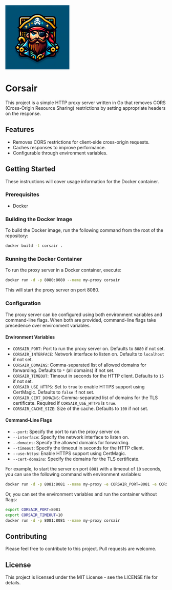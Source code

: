 <img src="logo.png" alt="Logo" width="200"/>

# Corsair

This project is a simple HTTP proxy server written in Go that removes CORS (Cross-Origin Resource Sharing) restrictions by setting appropriate headers on the response.

## Features

- Removes CORS restrictions for client-side cross-origin requests.
- Caches responses to improve performance.
- Configurable through environment variables.

## Getting Started

These instructions will cover usage information for the Docker container.

### Prerequisites

- Docker

### Building the Docker Image

To build the Docker image, run the following command from the root of the repository:

```sh
docker build -t corsair .
```

### Running the Docker Container

To run the proxy server in a Docker container, execute:

```sh
docker run -d -p 8080:8080 --name my-proxy corsair
```

This will start the proxy server on port 8080.

### Configuration

The proxy server can be configured using both environment variables and command-line flags. When both are provided, command-line flags take precedence over environment variables.

#### Environment Variables

- `CORSAIR_PORT`: Port to run the proxy server on. Defaults to `8080` if not set.
- `CORSAIR_INTERFACE`: Network interface to listen on. Defaults to `localhost` if not set.
- `CORSAIR_DOMAINS`: Comma-separated list of allowed domains for forwarding. Defaults to `*` (all domains) if not set.
- `CORSAIR_TIMEOUT`: Timeout in seconds for the HTTP client. Defaults to `15` if not set.
- `CORSAIR_USE_HTTPS`: Set to `true` to enable HTTPS support using CertMagic. Defaults to `false` if not set.
- `CORSAIR_CERT_DOMAINS`: Comma-separated list of domains for the TLS certificate. Required if `CORSAIR_USE_HTTPS` is `true`.
- `CORSAIR_CACHE_SIZE`: Size of the cache. Defaults to `100` if not set.

#### Command-Line Flags

- `--port`: Specify the port to run the proxy server on.
- `--interface`: Specify the network interface to listen on.
- `--domains`: Specify the allowed domains for forwarding.
- `--timeout`: Specify the timeout in seconds for the HTTP client.
- `--use-https`: Enable HTTPS support using CertMagic.
- `--cert-domains`: Specify the domains for the TLS certificate.

For example, to start the server on port `8081` with a timeout of `10` seconds, you can use the following command with environment variables:

```sh
docker run -d -p 8081:8081 --name my-proxy -e CORSAIR_PORT=8081 -e CORSAIR_TIMEOUT=10 corsair
```

Or, you can set the environment variables and run the container without flags:

```sh
export CORSAIR_PORT=8081
export CORSAIR_TIMEOUT=10
docker run -d -p 8081:8081 --name my-proxy corsair
```

## Contributing

Please feel free to contribute to this project. Pull requests are welcome.

## License

This project is licensed under the MIT License - see the LICENSE file for details.
